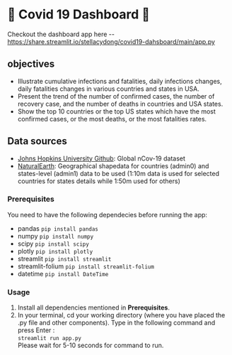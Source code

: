 # 🦠 Covid 19 Dashboard 🦠

Checkout the dashboard app here -- https://share.streamlit.io/stellacydong/covid19-dahsboard/main/app.py
<br>

## objectives

* Illustrate cumulative infections and fatalities, daily infections changes, daily fatalities changes in various countries and states in USA. 
* Present the trend of the number of confirmed cases, the number of recovery case, and the number of deaths in countries and USA states. 
* Show the top 10 countries or the top US states which have the most confirmed cases, or the most deaths, or the most fatalities rates. 

## Data sources
* [Johns Hopkins University Github](https://github.com/CSSEGISandData/COVID-19): Global nCov-19 dataset
* [NaturalEarth](http://naturalearthdata.com/): Geographical shapedata for countries (admin0) and states-level (admin1) data to be used (1:10m data is used for selected countries for states details while 1:50m used for others)

### Prerequisites

You need to have the following dependecies before running the app:

- pandas `pip install pandas`
- numpy `pip install numpy`
- scipy `pip install scipy`
- plotly `pip install plotly`
- streamlit `pip install streamlit`
- streamlit-folium `pip install streamlit-folium`
- datetime `pip install DateTime`


### Usage

1. Install all dependencies mentioned in __Prerequisites__.
2. In your terminal, cd your working directory (where you have placed the .py file and other components). Type in the following command and press Enter :<br>
   `streamlit run app.py`<br>
   Please wait for 5-10 seconds for command to run.

